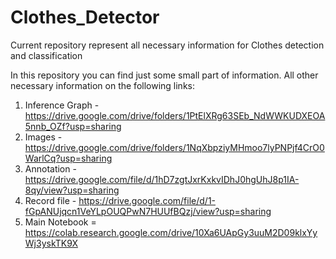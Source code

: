 # Clothes_Detector
Current repository represent all necessary information for Clothes detection and classification

In this repository you can find just some small part of information. All other necessary information on the following links:
1. Inference Graph - https://drive.google.com/drive/folders/1PtElXRg63SEb_NdWWKUDXEOA5nnb_OZf?usp=sharing 
2. Images - https://drive.google.com/drive/folders/1NqXbpziyMHmoo7lyPNPjf4CrO0WarlCq?usp=sharing
3. Annotation - https://drive.google.com/file/d/1hD7zgtJxrKxkvIDhJ0hgUhJ8p1IA-8qy/view?usp=sharing
4. Record file - https://drive.google.com/file/d/1-fGpANUjqcn1VeYLpOUQPwN7HUUfBQzj/view?usp=sharing
5. Main Notebook = https://colab.research.google.com/drive/10Xa6UApGy3uuM2D09klxYyWj3yskTK9X
